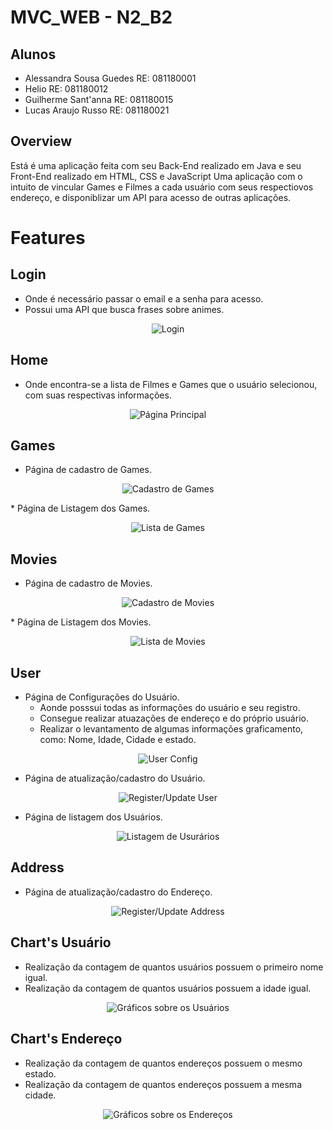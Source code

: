 # MVC_WEB - N2_B2

## Alunos
  * Alessandra Sousa Guedes RE: 081180001
  * Helio                   RE: 081180012
  * Guilherme Sant'anna     RE: 081180015
  * Lucas Araujo Russo      RE: 081180021

## Overview

Está é uma aplicação feita com seu Back-End realizado em Java e seu Front-End realizado em HTML, CSS e JavaScript
Uma aplicação com o intuito de vincular Games e Filmes a cada usuário com seus respectiovos endereço, e disponiblizar um API para acesso de outras aplicações.

# Features

## Login
* Onde é necessário passar o email e a senha para acesso.
* Possui uma API que busca frases sobre animes.
<p align="center">
    <img src="https://github.com/LukasRusso/MVC_WEB/blob/master/src/main/images/login.png" alt="Login" />      
</p>

## Home
* Onde encontra-se a lista de Filmes e Games que o usuário selecionou, com suas respectivas informações. 
<p align="center">
    <img src="https://github.com/LukasRusso/MVC_WEB/blob/master/src/main/images/home.png" alt="Página Principal" >      
</p>

## Games
* Página de cadastro de Games.
<p align="center">
    <img src="https://github.com/LukasRusso/MVC_WEB/blob/master/src/main/images/game.png" alt="Cadastro de Games" > 
</p>
* Página de Listagem dos Games.
<p align="center">
    <img src="https://github.com/LukasRusso/MVC_WEB/blob/master/src/main/images/allGames.png" alt="Lista de Games" > 
</p>

## Movies
* Página de cadastro de Movies.
<p align="center">
    <img src="https://github.com/LukasRusso/MVC_WEB/blob/master/src/main/images/filme.png" alt="Cadastro de Movies" > 
</p>
* Página de Listagem dos Movies.
<p align="center">
    <img src="https://github.com/LukasRusso/MVC_WEB/blob/master/src/main/images/allFilmes.png" alt="Lista de Movies" > 
</p>

## User
* Página de Configurações do Usuário.
  * Aonde posssui todas as informações do usuário e seu registro.
  * Consegue realizar atuazações de endereço e do próprio usuário.
  * Realizar o levantamento de algumas informações graficamento, como: Nome, Idade, Cidade e estado.
<p align="center">
    <img src="https://github.com/LukasRusso/MVC_WEB/blob/master/src/main/images/userConfig.png" alt="User Config" > 
</p>

* Página de atualização/cadastro do Usuário.
<p align="center">
    <img src="https://github.com/LukasRusso/MVC_WEB/blob/master/src/main/images/userRegister.png" alt="Register/Update User" > 
</p>

* Página de listagem dos Usuários.
<p align="center">
    <img src="https://github.com/LukasRusso/MVC_WEB/blob/master/src/main/images/userList.png" alt="Listagem de Usurários" > 
</p>

## Address

* Página de atualização/cadastro do Endereço.
<p align="center">
    <img src="https://github.com/LukasRusso/MVC_WEB/blob/master/src/main/images/addressRegister.png" alt="Register/Update Address" > 
</p>

## Chart's Usuário

* Realização da contagem de quantos usuários possuem o primeiro nome igual.
* Realização da contagem de quantos usuários possuem a idade igual.
<p align="center">
    <img src="https://github.com/LukasRusso/MVC_WEB/blob/master/src/main/images/userChart.png" alt="Gráficos sobre os Usuários">
</p>

## Chart's Endereço

* Realização da contagem de quantos endereços possuem o mesmo estado.
* Realização da contagem de quantos endereços possuem a mesma cidade.
<p align="center">
    <img src="https://github.com/LukasRusso/MVC_WEB/blob/master/src/main/images/addressChart.png" alt="Gráficos sobre os Endereços" > 
</p>
